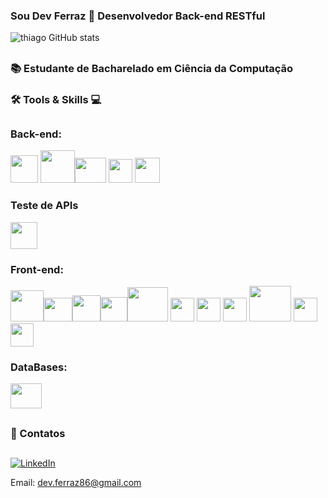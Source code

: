 ### Sou Dev Ferraz 👋 Desenvolvedor Back-end RESTful  


![thiago GitHub stats](https://github-readme-stats.vercel.app/api?username=Thiagoferrazlopes&show_icons=true&theme=tokyonight)

## 
### 📚 Estudante de Bacharelado em Ciência da Computação 
###  🛠 Tools & Skills 💻
## 


### Back-end:

<img height="44"  width="44" src="https://cdn.jsdelivr.net/gh/devicons/devicon@latest/icons/csharp/csharp-original.svg" /> <img height="52"  width="55" src="https://cdn.jsdelivr.net/gh/devicons/devicon@latest/icons/java/java-original-wordmark.svg" /><img height="40"  width="50" src="https://cdn.jsdelivr.net/gh/devicons/devicon@latest/icons/eclipse/eclipse-original.svg" /> <img height="38"  width="38" src="https://cdn.jsdelivr.net/gh/devicons/devicon@latest/icons/spring/spring-original.svg" />
<img height="40"  width="40" src="https://cdn.jsdelivr.net/gh/devicons/devicon@latest/icons/maven/maven-original.svg" />


### Teste de APIs 

<img height="43"  width="43" src="https://cdn.jsdelivr.net/gh/devicons/devicon@latest/icons/postman/postman-plain.svg" />
            
          
          
###  Front-end:

<img height="50" width="53" src="https://cdn.jsdelivr.net/gh/devicons/devicon@latest/icons/spring/spring-original-wordmark.svg" /><img  height="38"  width="46" src="https://cdn.jsdelivr.net/gh/devicons/devicon@latest/icons/vuejs/vuejs-original-wordmark.svg" /><img height="42"  width="45" src="https://cdn.jsdelivr.net/gh/devicons/devicon@latest/icons/react/react-original-wordmark.svg" /><img height="39"  width="43"  src="https://cdn.jsdelivr.net/gh/devicons/devicon@latest/icons/typescript/typescript-original.svg" /><img height="55"  width="65" src="https://cdn.jsdelivr.net/gh/devicons/devicon@latest/icons/nodejs/nodejs-original-wordmark.svg" /> <img height="38"  width="38" src="https://cdn.jsdelivr.net/gh/devicons/devicon@latest/icons/javascript/javascript-original.svg" /> <img height="38"  width="38" src="https://cdn.jsdelivr.net/gh/devicons/devicon@latest/icons/html5/html5-original.svg" /> 
<img height="38"  width="38"  src="https://cdn.jsdelivr.net/gh/devicons/devicon@latest/icons/css3/css3-original.svg" />
<img height="57"  width="67"  src="https://cdn.jsdelivr.net/gh/devicons/devicon@latest/icons/git/git-plain-wordmark.svg" /> <img height="38"  width="38" src="https://cdn.jsdelivr.net/gh/devicons/devicon@latest/icons/figma/figma-original.svg" /> <img height="37"  width="37" src="https://cdn.jsdelivr.net/gh/devicons/devicon@latest/icons/vscode/vscode-original.svg" /> 

          
          

          
###  DataBases:

<img height="40"  width="50" src="https://cdn.jsdelivr.net/gh/devicons/devicon@latest/icons/mysql/mysql-original.svg" /> 

          


          
##
### 📩 Contatos
##
[![LinkedIn](https://img.shields.io/badge/LinkedIn-Profile-blue?logo=linkedin&style=flat-square)](https://www.linkedin.com/in/thiago-ferraz-32b015303)

Email: dev.ferraz86@gmail.com



